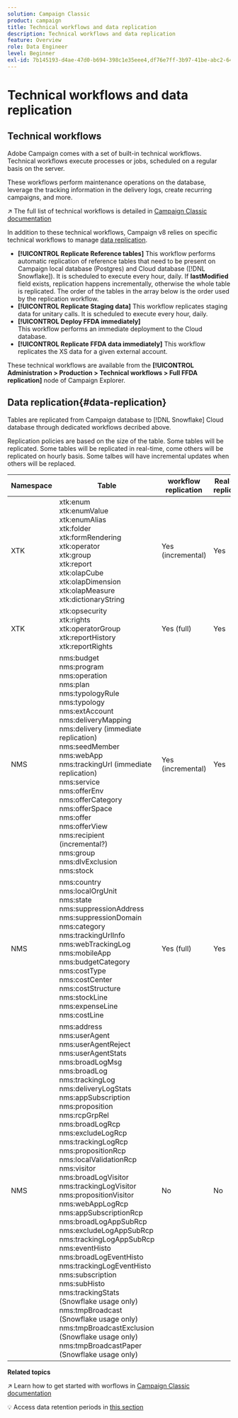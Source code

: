 ```yaml
---
solution: Campaign Classic
product: campaign
title: Technical workflows and data replication
description: Technical workflows and data replication
feature: Overview
role: Data Engineer
level: Beginner
exl-id: 7b145193-d4ae-47d0-b694-398c1e35eee4,df76e7ff-3b97-41be-abc2-640748680ff3
---
```

# Technical workflows and data replication

## Technical workflows

Adobe Campaign comes with a set of built-in technical workflows. Technical workflows execute processes or jobs, scheduled on a regular basis on the server.

These workflows perform maintenance operations on the database, leverage the tracking information in the delivery logs, create recurring campaigns, and more.

:arrow_upper_right: The full list of technical workflows is detailed in [Campaign Classic documentation](https://experienceleague.adobe.com/docs/campaign-classic/using/automating-with-workflows/advanced-management/about-technical-workflows.html?lang=en#overview)

In addition to these technical workflows, Campaign v8 relies on specific technical workflows to manage [data replication](#data-replication).

* **[!UICONTROL Replicate Reference tables]**
    This workflow performs automatic replication of reference tables that need to be present on Campaign local database (Postgres) and Cloud database ([!DNL Snowflake]). It is scheduled to execute every hour, daily. If **lastModified** field exists, replication happens incrementally, otherwise the whole table is replicated. The order of the tables in the array below is the order used by the replication workflow.
* **[!UICONTROL Replicate Staging data]**
    This workflow replicates staging data for unitary calls. It is scheduled to execute every hour, daily.
* **[!UICONTROL Deploy FFDA immediately]**  
    This workflow performs an immediate deployment to the Cloud database.
* **[!UICONTROL Replicate FFDA data immediately]**
    This workflow replicates the XS data for a given external account.

These technical workflows are available from the **[!UICONTROL Administration > Production > Technical workflows > Full FFDA replication]** node of Campaign Explorer.

## Data replication{#data-replication}

Tables are replicated from Campaign database to [!DNL Snowflake] Cloud database through dedicated workflows decribed above.

Replication policies are based on the size of the table. Some tables will be replicated. Some tables will be replicated in real-time, come others will be replicated on hourly basis. Some talbes will have incremental updates when others will be replaced.

| Namespace | Table | workflow replication | Real-time replication |
| --------- | ---------------------------------------------------------------------------------------------------------------------------------------------------------------------------------------------------------------------------------------------------------------------------------------------------------------------------------------------------------------------------------------------------------------------------------------------------------------------------------------------------------------------------------------------------------------------------------------------------------------------------------------------------------------------------------------------------------------------------------------------------------------------------------------------------------------------------------------------------------------- | -------------------- | --------------------- |
| XTK| xtk:enum<br>xtk:enumValue<br>xtk:enumAlias<br>xtk:folder<br>xtk:formRendering<br>xtk:operator<br>xtk:group<br>xtk:report<br>xtk:olapCube<br>xtk:olapDimension<br>xtk:olapMeasure<br>xtk:dictionaryString<br>| Yes (incremental)| Yes |
| XTK| xtk:opsecurity<br>xtk:rights<br>xtk:operatorGroup<br>xtk:reportHistory<br>xtk:reportRights| Yes (full)| Yes|
| NMS| nms:budget<br>nms:program<br>nms:operation<br>nms:plan<br>nms:typologyRule<br>nms:typology<br>nms:extAccount<br>nms:deliveryMapping<br>nms:delivery (immediate replication)<br>nms:seedMember<br>nms:webApp<br>nms:trackingUrl (immediate replication)<br>nms:service<br>nms:offerEnv<br>nms:offerCategory<br>nms:offerSpace<br>nms:offer<br>nms:offerView<br>nms:recipient (incremental?)<br>nms:group<br>nms:dlvExclusion<br>nms:stock                                                                                                                                                                                                                                                                                                                                                                                                                         | Yes (incremental)    | Yes                   |
| NMS       | nms:country<br>nms:localOrgUnit<br>nms:state<br>nms:suppressionAddress<br>nms:suppressionDomain<br>nms:category<br>nms:trackingUrlInfo<br>nms:webTrackingLog<br>nms:mobileApp<br>nms:budgetCategory<br>nms:costType<br>nms:costCenter<br>nms:costStructure<br>nms:stockLine<br>nms:expenseLine<br>nms:costLine                                                                                                                                                                                                                                                                                                                                                                                                                                                                                                                                                   | Yes (full)           | Yes                   |
| NMS       | nms:address<br>nms:userAgent<br>nms:userAgentReject<br>nms:userAgentStats<br>nms:broadLogMsg<br>nms:broadLog<br>nms:trackingLog<br>nms:deliveryLogStats<br>nms:appSubscription<br>nms:proposition<br>nms:rcpGrpRel<br>nms:broadLogRcp<br>nms:excludeLogRcp<br>nms:trackingLogRcp<br>nms:propositionRcp<br>nms:localValidationRcp<br>nms:visitor<br>nms:broadLogVisitor<br>nms:trackingLogVisitor<br>nms:propositionVisitor<br>nms:webAppLogRcp<br>nms:appSubscriptionRcp<br>nms:broadLogAppSubRcp<br>nms:excludeLogAppSubRcp<br>nms:trackingLogAppSubRcp<br>nms:eventHisto<br>nms:broadLogEventHisto<br>nms:trackingLogEventHisto<br>nms:subscription<br>nms:subHisto<br>nms:trackingStats (Snowflake usage only)<br>nms:tmpBroadcast (Snowflake usage only)<br>nms:tmpBroadcastExclusion (Snowflake usage only)<br>nms:tmpBroadcastPaper (Snowflake usage only) | No                   | No                    |

**Related topics**

:arrow_upper_right: Learn how to get started with worflows in [Campaign Classic documentation](https://experienceleague.adobe.com/docs/campaign-classic/using/automating-with-workflows/introduction/about-workflows.html?lang=en#automating-with-workflows)

:bulb: Access data retention periods in [this section](../dev/datamodel-best-practices.md#data-retention)
